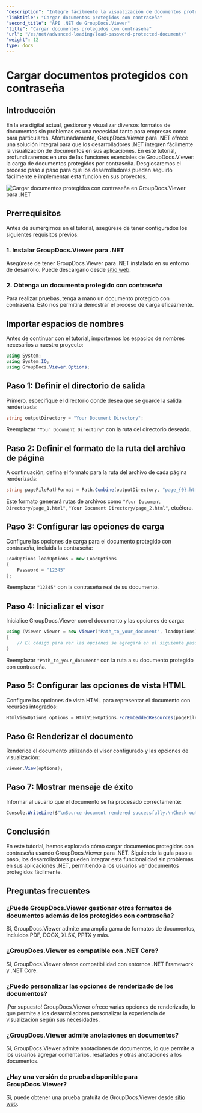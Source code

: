 ```yaml
---
"description": "Integre fácilmente la visualización de documentos protegidos por contraseña en aplicaciones .NET con GroupDocs.Viewer para .NET. Siga nuestro tutorial paso a paso para una integración fluida."
"linktitle": "Cargar documentos protegidos con contraseña"
"second_title": "API .NET de GroupDocs.Viewer"
"title": "Cargar documentos protegidos con contraseña"
"url": "/es/net/advanced-loading/load-password-protected-document/"
"weight": 12
type: docs
---
```

# Cargar documentos protegidos con contraseña

## Introducción
En la era digital actual, gestionar y visualizar diversos formatos de documentos sin problemas es una necesidad tanto para empresas como para particulares. Afortunadamente, GroupDocs.Viewer para .NET ofrece una solución integral para que los desarrolladores .NET integren fácilmente la visualización de documentos en sus aplicaciones. En este tutorial, profundizaremos en una de las funciones esenciales de GroupDocs.Viewer: la carga de documentos protegidos por contraseña. Desglosaremos el proceso paso a paso para que los desarrolladores puedan seguirlo fácilmente e implementar esta función en sus proyectos.

![Cargar documentos protegidos con contraseña en GroupDocs.Viewer para .NET](/viewer/advanced-loading/load-password-protected-documents-img.png)

## Prerrequisitos
Antes de sumergirnos en el tutorial, asegúrese de tener configurados los siguientes requisitos previos:
### 1. Instalar GroupDocs.Viewer para .NET
Asegúrese de tener GroupDocs.Viewer para .NET instalado en su entorno de desarrollo. Puede descargarlo desde [sitio web](https://releases.groupdocs.com/viewer/net/).
### 2. Obtenga un documento protegido con contraseña
Para realizar pruebas, tenga a mano un documento protegido con contraseña. Esto nos permitirá demostrar el proceso de carga eficazmente.

## Importar espacios de nombres
Antes de continuar con el tutorial, importemos los espacios de nombres necesarios a nuestro proyecto:
```csharp
using System;
using System.IO;
using GroupDocs.Viewer.Options;
```

## Paso 1: Definir el directorio de salida
Primero, especifique el directorio donde desea que se guarde la salida renderizada:
```csharp
string outputDirectory = "Your Document Directory";
```
Reemplazar `"Your Document Directory"` con la ruta del directorio deseado.
## Paso 2: Definir el formato de la ruta del archivo de página
A continuación, defina el formato para la ruta del archivo de cada página renderizada:
```csharp
string pageFilePathFormat = Path.Combine(outputDirectory, "page_{0}.html");
```
Este formato generará rutas de archivos como `"Your Document Directory/page_1.html"`, `"Your Document Directory/page_2.html"`, etcétera.
## Paso 3: Configurar las opciones de carga
Configure las opciones de carga para el documento protegido con contraseña, incluida la contraseña:
```csharp
LoadOptions loadOptions = new LoadOptions
{
    Password = "12345"
};
```
Reemplazar `"12345"` con la contraseña real de su documento.
## Paso 4: Inicializar el visor
Inicialice GroupDocs.Viewer con el documento y las opciones de carga:
```csharp
using (Viewer viewer = new Viewer("Path_to_your_document", loadOptions))
{
    // El código para ver las opciones se agregará en el siguiente paso.
}
```
Reemplazar `"Path_to_your_document"` con la ruta a su documento protegido con contraseña.
## Paso 5: Configurar las opciones de vista HTML
Configure las opciones de vista HTML para representar el documento con recursos integrados:
```csharp
HtmlViewOptions options = HtmlViewOptions.ForEmbeddedResources(pageFilePathFormat);
```
## Paso 6: Renderizar el documento
Renderice el documento utilizando el visor configurado y las opciones de visualización:
```csharp
viewer.View(options);
```
## Paso 7: Mostrar mensaje de éxito
Informar al usuario que el documento se ha procesado correctamente:
```csharp
Console.WriteLine($"\nSource document rendered successfully.\nCheck output in {outputDirectory}.");
```

## Conclusión
En este tutorial, hemos explorado cómo cargar documentos protegidos con contraseña usando GroupDocs.Viewer para .NET. Siguiendo la guía paso a paso, los desarrolladores pueden integrar esta funcionalidad sin problemas en sus aplicaciones .NET, permitiendo a los usuarios ver documentos protegidos fácilmente.
## Preguntas frecuentes
### ¿Puede GroupDocs.Viewer gestionar otros formatos de documentos además de los protegidos con contraseña?
Sí, GroupDocs.Viewer admite una amplia gama de formatos de documentos, incluidos PDF, DOCX, XLSX, PPTX y más.
### ¿GroupDocs.Viewer es compatible con .NET Core?
Sí, GroupDocs.Viewer ofrece compatibilidad con entornos .NET Framework y .NET Core.
### ¿Puedo personalizar las opciones de renderizado de los documentos?
¡Por supuesto! GroupDocs.Viewer ofrece varias opciones de renderizado, lo que permite a los desarrolladores personalizar la experiencia de visualización según sus necesidades.
### ¿GroupDocs.Viewer admite anotaciones en documentos?
Sí, GroupDocs.Viewer admite anotaciones de documentos, lo que permite a los usuarios agregar comentarios, resaltados y otras anotaciones a los documentos.
### ¿Hay una versión de prueba disponible para GroupDocs.Viewer?
Sí, puede obtener una prueba gratuita de GroupDocs.Viewer desde [sitio web](https://releases.groupdocs.com/).